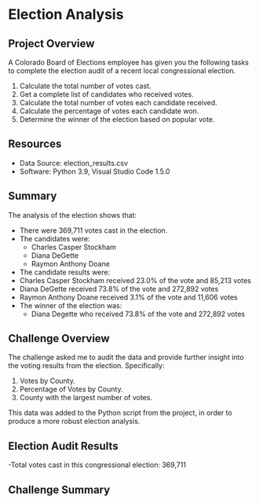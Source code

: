 # Election Analysis

## Project Overview
A Colorado Board of Elections employee has given you the following tasks to complete the election audit of a recent local congressional election.

1. Calculate the total number of votes cast.
2. Get a complete list of candidates who received votes.
3. Calculate the total number of votes each candidate received.
4. Calculate the percentage of votes each candidate won.
5. Determine the winner of the election based on popular vote.

## Resources

- Data Source: election_results.csv
- Software: Python 3.9, Visual Studio Code 1.5.0

## Summary
The analysis of the election shows that:
- There were 369,711 votes cast in the election.
- The candidates were:
  - Charles Casper Stockham
  - Diana DeGette
  - Raymon Anthony Doane
 - The candidate results were:
  - Charles Casper Stockham received 23.0% of the vote and 85,213 votes
  - Diana DeGette received 73.8% of the vote and 272,892 votes
  - Raymon Anthony Doane received 3.1% of the vote and 11,606 votes
- The winner of the election was:
  - Diana Degette who received 73.8% of the vote and 272,892 votes
  
 ## Challenge Overview
 The challenge asked me to audit the data and provide further insight into the voting results from the election.  Specifically:
 
 1. Votes by County.
 2. Percentage of Votes by County.
 3. County with the largest number of votes.
 
 This data was added to the Python script from the project, in order to produce a more robust election analysis.
 
 ## Election Audit Results
 -Total votes cast in this congressional election: 369,711
 
 
 ## Challenge Summary 
